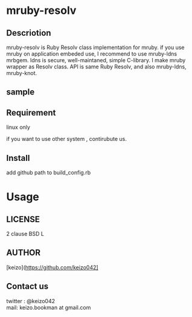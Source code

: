 mruby-resolv
====

## Descriotion

mruby-resolv is Ruby Resolv class implementation for mruby.
if you use mruby on application embeded use,
I recommend to use mruby-ldns mrbgem.
ldns is secure, well-maintaned, simple C-library.
I make mruby wrapper as Resolv class.
API is same Ruby Resolv,
and also mruby-ldns, mruby-knot.


## sample

## Requirement
linux only

if you want to use other system , contirubute us.

## Install

add github path to build_config.rb 

# Usage

## LICENSE
2 clause BSD L
## AUTHOR

[keizo](https://github.com/keizo042]


## Contact us
twitter : @keizo042  
mail: keizo.bookman at gmail.com  
